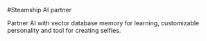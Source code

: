 #Steamship AI partner

Partner AI with vector database memory for learning, customizable personality and tool for creating selfies.
